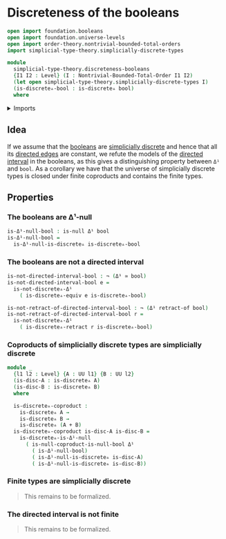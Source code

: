# Discreteness of the booleans

```agda
open import foundation.booleans
open import foundation.universe-levels
open import order-theory.nontrivial-bounded-total-orders
import simplicial-type-theory.simplicially-discrete-types

module
  simplicial-type-theory.discreteness-booleans
  {I1 I2 : Level} (I : Nontrivial-Bounded-Total-Order I1 I2)
  (let open simplicial-type-theory.simplicially-discrete-types I)
  (is-discrete▵-bool : is-discrete▵ bool)
  where
```

<details><summary>Imports</summary>

```agda
open import foundation.action-on-identifications-dependent-functions
open import foundation.cartesian-product-types
open import foundation.contractible-types
open import foundation.coproduct-types
open import foundation.dependent-identifications
open import foundation.dependent-pair-types
open import foundation.equality-cartesian-product-types
open import foundation.equality-dependent-pair-types
open import foundation.equivalences
open import foundation.function-extensionality
open import foundation.function-types
open import foundation.functoriality-coproduct-types
open import foundation.fundamental-theorem-of-identity-types
open import foundation.homotopies
open import foundation.homotopy-induction
open import foundation.identity-types
open import foundation.negated-equality
open import foundation.negation
open import foundation.raising-universe-levels
open import foundation.retractions
open import foundation.retracts-of-types
open import foundation.sections
open import foundation.structure-identity-principle
open import foundation.torsorial-type-families
open import foundation.type-arithmetic-booleans
open import foundation.unit-type
open import foundation.universal-property-booleans
open import foundation.universe-levels

open import orthogonal-factorization-systems.coproducts-null-types
open import orthogonal-factorization-systems.extensions-maps
open import orthogonal-factorization-systems.null-families-of-types
open import orthogonal-factorization-systems.null-types
open import orthogonal-factorization-systems.orthogonal-maps

open import simplicial-type-theory.action-on-directed-edges-dependent-functions I
open import simplicial-type-theory.action-on-directed-edges-functions I
open import simplicial-type-theory.arrows I
open import simplicial-type-theory.dependent-directed-edges I
open import simplicial-type-theory.directed-edges I
open import simplicial-type-theory.directed-interval-type I
```

</details>

## Idea

If we assume that the [booleans](foundation.booleans.md) are
[simplicially discrete](simplicial-type-theory.simplicially-discrete-types.md)
and hence that all its
[directed edges](simplicial-type-theory.directed-edges.md) are constant, we
refute the models of the
[directed interval](simplicial-type-theory.directed-interval.md) in the
booleans, as this gives a distinguishing property between `Δ¹` and `bool`. As a
corollary we have that the universe of simplicially discrete types is closed
under finite coproducts and contains the finite types.

## Properties

### The booleans are Δ¹-null

```agda
is-Δ¹-null-bool : is-null Δ¹ bool
is-Δ¹-null-bool =
  is-Δ¹-null-is-discrete▵ is-discrete▵-bool
```

### The booleans are not a directed interval

```agda
is-not-directed-interval-bool : ¬ (Δ¹ ≃ bool)
is-not-directed-interval-bool e =
  is-not-discrete▵-Δ¹
    ( is-discrete▵-equiv e is-discrete▵-bool)

is-not-retract-of-directed-interval-bool : ¬ (Δ¹ retract-of bool)
is-not-retract-of-directed-interval-bool r =
  is-not-discrete▵-Δ¹
    ( is-discrete▵-retract r is-discrete▵-bool)
```

### Coproducts of simplicially discrete types are simplicially discrete

```agda
module _
  {l1 l2 : Level} {A : UU l1} {B : UU l2}
  (is-disc-A : is-discrete▵ A)
  (is-disc-B : is-discrete▵ B)
  where

  is-discrete▵-coproduct :
    is-discrete▵ A →
    is-discrete▵ B →
    is-discrete▵ (A + B)
  is-discrete▵-coproduct is-disc-A is-disc-B =
    is-discrete▵-is-Δ¹-null
      ( is-null-coproduct-is-null-bool Δ¹
        ( is-Δ¹-null-bool)
        ( is-Δ¹-null-is-discrete▵ is-disc-A)
        ( is-Δ¹-null-is-discrete▵ is-disc-B))
```

### Finite types are simplicially discrete

> This remains to be formalized.

### The directed interval is not finite

> This remains to be formalized.
